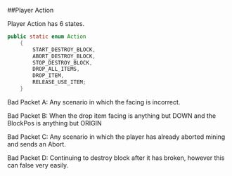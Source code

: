 ##Player Action

Player Action has 6 states.

```java
public static enum Action
    {
        START_DESTROY_BLOCK,
        ABORT_DESTROY_BLOCK,
        STOP_DESTROY_BLOCK,
        DROP_ALL_ITEMS,
        DROP_ITEM,
        RELEASE_USE_ITEM;
    }
```

Bad Packet A: Any scenario in which the facing is incorrect.

Bad Packet B: When the drop item facing is anything but DOWN and the BlockPos is anything but ORIGIN

Bad Packet C: Any scenario in which the player has already aborted mining and sends an Abort.

Bad Packet D: Continuing to destroy block after it has broken, however this can false very easily.
